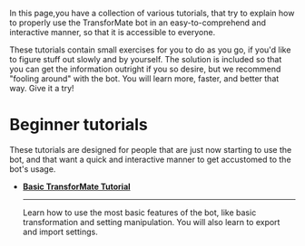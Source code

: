 In this page,you have a collection of various tutorials, that try to explain how
to properly use the TransforMate bot in an easy-to-comprehend and interactive
manner, so that it is accessible to everyone.

These tutorials contain small exercises for you to do as you go, if you'd like to
figure stuff out slowly and by yourself. The solution is included so that you can
get the information outright if you so desire, but we recommend "fooling around"
with the bot. You will learn more, faster, and better that way. Give it a try!

# Beginner tutorials
These tutorials are designed for people that are just now starting to use the bot,
and that want a quick and interactive manner to get accustomed to the bot's usage.

<div class="grid cards" markdown>

-   [__Basic TransforMate Tutorial__](basic.md)

    ---

    Learn how to use the most basic features of the bot, like basic transformation
    and setting manipulation. You will also learn to export and import settings.

</div>